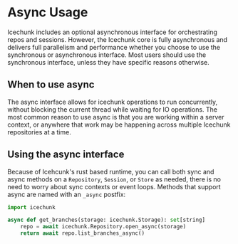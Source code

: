 # Async Usage

Icechunk includes an optional asynchronous interface for orchestrating repos and sessions. However, the Icechunk core is fully asynchronous and delivers full parallelism and performance whether you choose to use the synchronous or asynchronous interface. Most users should use the synchronous interface, unless they have specific reasons otherwise.

## When to use async

The async interface allows for icechunk operations to run concurrently, without blocking the current thread while waiting for IO operations. The most common reason to use async is that you are working within a server context, or anywhere that work may be happening across multiple Icechunk repositories at a time.

## Using the async interface

Because of Icehcunk's rust based runtime, you can call both sync and async methods on a `Repository`, `Session`, or `Store` as needed, there is no need to worry about sync contexts or event loops. Methods that support async are named with an `_async` postfix:

```python exec="on" session="async_usage" source="material-block"
import icechunk

async def get_branches(storage: icechunk.Storage): set[string]
    repo = await icechunk.Repository.open_async(storage)
    return await repo.list_branches_async()
```
